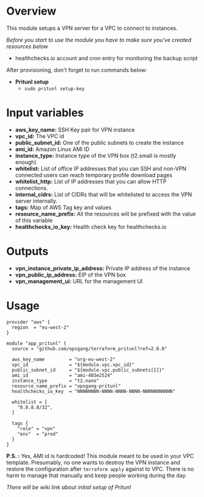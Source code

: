 # Overview
This module setups a VPN server for a VPC to connect to instances.

*Before you start to use the module you have to make sure you've created resources below*

* healthchecks.io account and cron entry for monitoring the backup script

After provisioning, don't forget to run commands below:

* **Pritunl setup**
  * `sudo pritunl setup-key`

# Input variables

* **aws_key_name:** SSH Key pair for VPN instance
* **vpc_id:** The VPC id
* **public_subnet_id:** One of the public subnets to create the instance
* **ami_id:** Amazon Linux AMI ID
* **instance_type:** Instance type of the VPN box (t2.small is mostly enough)
* **whitelist:** List of office IP addresses that you can SSH and non-VPN connected users can reach temporary profile download pages
* **whitelist_http:** List of IP addresses that you can allow HTTP connections.
* **internal_cidrs:** List of CIDRs that will be whitelisted to access the VPN server internally.
* **tags:** Map of AWS Tag key and values
* **resource_name_prefix:** All the resources will be prefixed with the value of this variable
* **healthchecks_io_key:** Health check key for healthchecks.io

# Outputs
* **vpn_instance_private_ip_address:** Private IP address of the instance
* **vpn_public_ip_address:** EIP of the VPN box
* **vpn_management_ui:** URL for the management UI


# Usage

```
provider "aws" {
  region  = "eu-west-2"
}

module "app_pritunl" {
  source = "github.com/opsgang/terraform_pritunl?ref=2.0.0"

  aws_key_name         = "org-eu-west-2"
  vpc_id               = "${module.vpc.vpc_id}"
  public_subnet_id     = "${module.vpc.public_subnets[1]}"
  ami_id               = "ami-403e2524"
  instance_type        = "t2.nano"
  resource_name_prefix = "opsgang-pritunl"
  healthchecks_io_key  = "NNNNNNNN-NNNN-NNNN-NNNN-NNNNNNNNNNN"

  whitelist = [
    "8.8.8.8/32",
  ]

  tags {
    "role" = "vpn"
    "env"  = "prod"
  }
}
```

**P.S. :** Yes, AMI id is hardcoded! This module meant to be used in your VPC template. Presumably, no one wants to destroy the VPN instance and restore the configuration after `terraform apply` against to VPC. There is no harm to manage that manually and keep people working during the day.

*There will be wiki link about initial setup of Pritunl*
